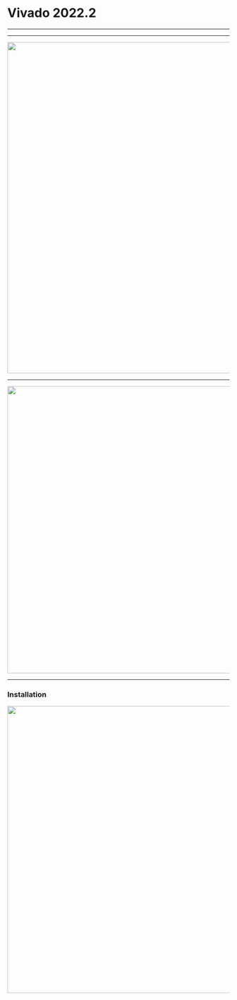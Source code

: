 # Vivado 2022.2

---

---
<img src="https://github.com/user-attachments/assets/c09a0a02-4c7a-49f0-886c-63a784a6d73a" width=750>

---
<img src="https://github.com/user-attachments/assets/b99e8e5e-1667-478a-8c31-a6e5a4c7ac21" width=650>

---
### Installation

<img src="https://github.com/user-attachments/assets/73cc5629-d146-4b5c-8502-a73a939c4d46" width=650>

 
